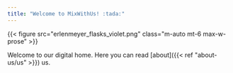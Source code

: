 ```yaml
---
title: "Welcome to MixWithUs! :tada:"
---
```


[//]: # ({{< figure src="erlenmeyer_flasks_pink.png" class="m-auto mt-6 max-w-prose" >}})
{{< figure src="erlenmeyer_flasks_violet.png" class="m-auto mt-6 max-w-prose" >}}

Welcome to our digital home. Here you can read [about]({{< ref "about-us/us" >}}) us.